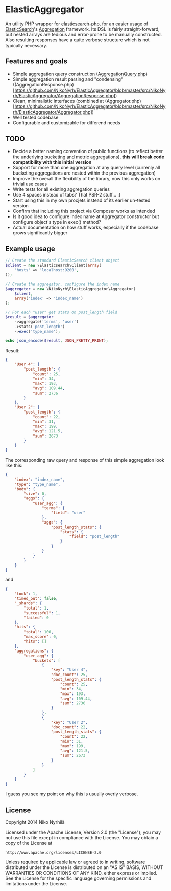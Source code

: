 ElasticAggregator
=================

An utility PHP wrapper for [elasticsearch-php](https://github.com/elasticsearch/elasticsearch-php), for an easier usage of [ElasticSearch](http://www.elasticsearch.org/overview/elasticsearch)'s [Aggregation](http://www.elasticsearch.org/guide/en/elasticsearch/reference/current/search-aggregations.html) framework. Its DSL is fairly straight-forward, but nested arrays are tedious and error-prone to be manually constructed. Also resulting responses have a quite verbose structure which is not typically necessary.


Features and goals
--------
 - Simple aggregation query construction ([AggregationQuery.php](https://github.com/NikoNyrh/ElasticAggregator/blob/master/src/NikoNyrh/ElasticAggregator/AggregationQuery.php))
 - Simple aggregation result parsing and "condensing" ((AggregationResponse.php)[https://github.com/NikoNyrh/ElasticAggregator/blob/master/src/NikoNyrh/ElasticAggregator/AggregationResponse.php])
 - Clean, minimalistic interfaces (combined at (Aggregator.php)[https://github.com/NikoNyrh/ElasticAggregator/blob/master/src/NikoNyrh/ElasticAggregator/Aggregator.php])
 - Well tested codebase
 - Configurable and customizable for differend needs


TODO
--------
 - Decide a better naming convention of public functions (to reflect better the underlying bucketing and metric aggregations), **this will break code compatibility with this initial version**
 - Support for more than one aggregation at any query level (currenly all bucketing aggregations are nested within the previous aggregation)
 - Improve the overall the flexibility of the library, now this only works on trivial use cases
 - Write tests for all existing aggregation queries
 - Use 4 spaces instead of tabs? That PSR-2 stuff... :(
 - Start using this in my own procjets instead of its earlier un-tested version
 - Confirm that including this project via Composer works as intended
 - Is it good idea to configure index name at Aggregator constructor but configure object's type in exec() method?
 - Actual documentation on how stuff works, especially if the codebase grows significantly bigger


Example usage
--------
```php
// Create the standard ElasticSearch client object
$client = new \Elasticsearch\Client(array(
    'hosts' => 'localhost:9200',
));

// Create the aggregator, configure the index name
$aggregator = new \NikoNyrh\ElasticAggregator\Aggregator(
    $client,
    array('index' => 'index_name')
);

// For each "user" get stats on post_length field
$result = $aggregator
    ->aggregate('terms', 'user')
    ->stats('post_length')
    ->exec('type_name');

echo json_encode($result, JSON_PRETTY_PRINT);
```

Result:
```json
{
    "User 4": {
        "post_length": {
            "count": 25,
            "min": 34,
            "max": 193,
            "avg": 109.44,
            "sum": 2736
        }
    },
    "User 2": {
        "post_length": {
            "count": 22,
            "min": 31,
            "max": 199,
            "avg": 121.5,
            "sum": 2673
        }
    }
}
```

The corresponding raw query and response of this simple aggregation look like this:
```json
{
    "index": "index_name",
    "type": "type_name",
    "body": {
        "size": 0,
        "aggs": {
            "user_agg": {
                "terms": {
                    "field": "user"
                },
                "aggs": {
                    "post_length_stats": {
                        "stats": {
                            "field": "post_length"
                        }
                    }
                }
            }
        }
    }
}
```
and
```json
{
    "took": 1,
    "timed_out": false,
    "_shards": {
        "total": 1,
        "successful": 1,
        "failed": 0
    },
    "hits": {
        "total": 100,
        "max_score": 0,
        "hits": []
    },
    "aggregations": {
        "user_agg": {
            "buckets": [
                {
                    "key": "User 4",
                    "doc_count": 25,
                    "post_length_stats": {
                        "count": 25,
                        "min": 34,
                        "max": 193,
                        "avg": 109.44,
                        "sum": 2736
                    }
                },
                {
                    "key": "User 2",
                    "doc_count": 22,
                    "post_length_stats": {
                        "count": 22,
                        "min": 31,
                        "max": 199,
                        "avg": 121.5,
                        "sum": 2673
                    }
                }
            ]
        }
    }
}
```

I guess you see my point on why this is usually overly verbose.


License
-------
Copyright 2014 Niko Nyrhilä

Licensed under the Apache License, Version 2.0 (the "License");
you may not use this file except in compliance with the License.
You may obtain a copy of the License at

    http://www.apache.org/licenses/LICENSE-2.0

Unless required by applicable law or agreed to in writing, software
distributed under the License is distributed on an "AS IS" BASIS,
WITHOUT WARRANTIES OR CONDITIONS OF ANY KIND, either express or implied.
See the License for the specific language governing permissions and
limitations under the License.
